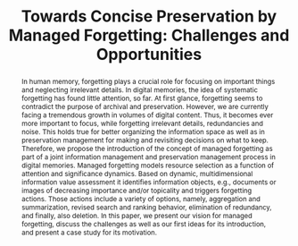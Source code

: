 ---
abstract: In human memory, forgetting plays a crucial role for focusing on important
  things and neglecting irrelevant details. In digital memories, the idea of systematic
  forgetting has found little attention, so far. At first glance, forgetting seems
  to contradict the purpose of archival and preservation. However, we are currently
  facing a tremendous growth in volumes of digital content. Thus, it becomes ever
  more important to focus, while forgetting irrelevant details, redundancies and noise.
  This holds true for better organizing the information space as well as in preservation
  management for making and revisiting decisions on what to keep. Therefore, we propose
  the introduction of the concept of managed forgetting as part of a joint information
  management and preservation management process in digital memories. Managed forgetting
  models resource selection as a function of attention and significance dynamics.
  Based on dynamic, multidimensional information value assessment it identifies information
  objects, e.g., documents or images of decreasing importance and/or topicality and
  triggers forgetting actions. Those actions include a variety of options, namely,
  aggregation and summarization, revised search and ranking behavior, elimination
  of redundancy, and finally, also deletion. In this paper, we present our vision
  for managed forgetting, discuss the challenges as well as our first ideas for its
  introduction, and present a case study for its motivation.
creators:
- Kanhabua, Nattiya
- Niederée, Claudia
- Siberski, Wolf
date: null
document_url: https://services.phaidra.univie.ac.at/api/object/o:378092/download
grand_parent: iPRES
institutions: []
keywords:
- digital preservation; dynamic information value assessment; time-aware information
  access; managed forgetting; ipres; lisbon
landing_page_url: https://phaidra.univie.ac.at/o:378092
language: eng
layout: publication
license: CC BY-SA 2.0 AT
notes_url: null
parent: iPRES 2013
publication_type: paper
size: 1860232
slides_url: null
source_name: iPRES
stream_url: null
title: 'Towards Concise Preservation by Managed Forgetting: Challenges and Opportunities'
year: 2013
---